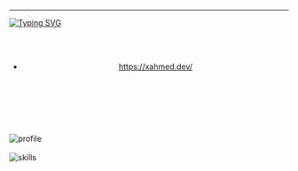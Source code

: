 
---

[![Typing SVG](https://readme-typing-svg.demolab.com?font=Fira+Code&pause=1000&color=36E9F7&width=435&lines=Hey%2C+Iam+Ahmed+%3A;Iam+FullStack+Developer;check+out+more+%3A+xahmed.com)](https://git.io/typing-svg)<center>
 <br>
 <br>
 - https://xahmed.dev/
 <br>
   <br>
  <br>
</center>

<br>
<br>

![profile](https://github-widgetbox.vercel.app/api/profile?username=xahmd&data=followers,repositories,stars,commits&theme=nautilus)
<br>
<br>
![skills](https://skillicons.dev/icons?i=js,ts,php,html,css,scss,python,go,nodejs,react,nextjs,firebase,express,bootstrap,mongodb,mysql,tailwind,electron,vue,redux,bots,fastapi,laravel,nuxtjs&perline=12)

